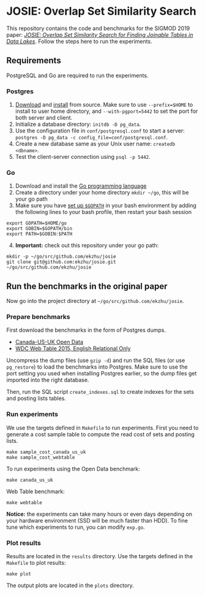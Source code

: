 # JOSIE: Overlap Set Similarity Search

This repository contains the code and benchmarks for the SIGMOD 2019 paper:
[*JOSIE: Overlap Set Similarity Search for Finding Joinable Tables in Data 
Lakes*](https://dl.acm.org/doi/pdf/10.1145/3299869.3300065).
Follow the steps here to run the experiments.

## Requirements

PostgreSQL and Go are required to run the experiments.

### Postgres

1. [Download](https://www.postgresql.org/ftp/source/v10.0/) and 
[install](https://www.postgresql.org/docs/10/static/install-procedure.html) 
from source. Make sure to use `--prefix=$HOME` to install to user home directory,
and `--with-pgport=5442` to set the port for both server and client.
2. Initialize a database directory: `initdb -D pg_data`.
3. Use the configuration file in `conf/postgresql.conf` to start a server:
`postgres -D pg_data -c config_file=conf/postgresql.conf`.
4. Create a new database same as your Unix user name: `createdb <dbname>`.
5. Test the client-server connection using `psql -p 5442`.

### Go

1. Download and install the [Go programming language](https://golang.org/dl/)
2. Create a directory under your home directory `mkdir ~/go`, this will be your
   go path
3. Make sure you have [set up `$GOPATH`](https://golang.org/doc/install) 
in your bash environment by adding the following lines to your bash profile, then restart your bash session

```
export GOPATH=$HOME/go
export GOBIN=$GOPATH/bin
export PATH=$GOBIN:$PATH
```

4. **Important:** check out this repository under your go path: 
```
mkdir -p ~/go/src/github.com/ekzhu/josie
git clone git@github.com:ekzhu/josie.git ~/go/src/github.com/ekzhu/josie
```

## Run the benchmarks in the original paper

Now go into the project directory at `~/go/src/github.com/ekzhu/josie`.

### Prepare benchmarks

First download the benchmarks in the form of Postgres dumps.

* [Canada-US-UK Open Data](https://storage.googleapis.com/josie-benchmark/canada_us_uk_benchmark.sql.gz)
* [WDC Web Table 2015, English Relational Only](https://storage.googleapis.com/josie-benchmark/webtable_benchmark.sql.gz)

Uncompress the dump files (use `gzip -d`) 
and run the SQL files (or use `pg_restore`)
to load the benchmarks into Postgres. 
Make sure to use the port setting you used when installing 
Postgres earlier, so the dump files get imported into the 
right database.

Then, run the SQL script `create_indexes.sql` to create indexes for the 
sets and posting lists tables.

### Run experiments

We use the targets defined in `Makefile` to run experiments.
First you need to generate a cost sample table to compute the read
cost of sets and posting lists.

```
make sample_cost_canada_us_uk
make sample_cost_webtable
```

To run experiments using the Open Data benchmark:

```
make canada_us_uk
```

Web Table benchmark:

```
make webtable
```

**Notice:** the experiments can take many hours or even days depending on your
hardware environment (SSD will be much faster than HDD). 
To fine tune which experiments to run, you can modify
`exp.go`.

### Plot results

Results are located in the `results` directory. Use the targets defined
in the `Makefile` to plot results:

```
make plot
```

The output plots are located in the `plots` directory.

